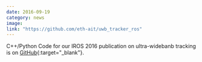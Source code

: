 ```yaml
---
date: 2016-09-19
category: news
image: 
link: "https://github.com/eth-ait/uwb_tracker_ros"
---
```


C++/Python Code for our IROS 2016 publication on ultra-widebanb tracking is on [GitHub](https://github.com/eth-ait/uwb_tracker_ros){:target="_blank"}.